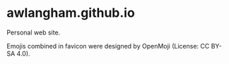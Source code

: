 # awlangham.github.io
Personal web site.

Emojis combined in favicon were designed by OpenMoji (License: CC BY-SA 4.0).
